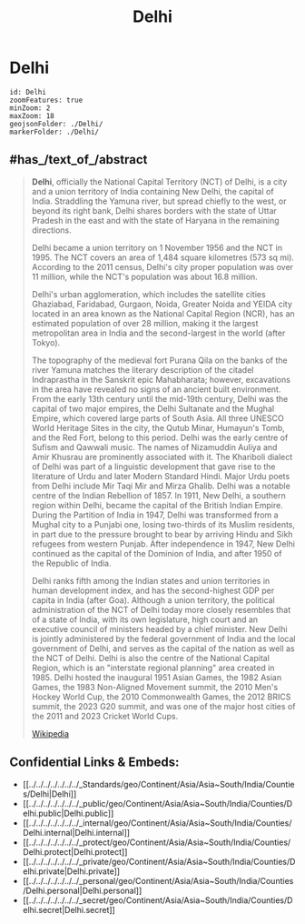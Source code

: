 ﻿---
location:
- 28.7
- 77.1
type: geo-Region
title: Delhi
license: "CC BY-SA 4.0"
source: "https://datahub.io/core/country-codes"
isDeleted: false
isReadOnly: false
draft: false
confidential: public
tags:
- geo/Country/Region
aliases:
- Delhi
Languages:
- de
cssclasses:
- geo-Region
publish: true
linkTitle: 
keywords: 
layout: 
publishDate: 
expiryDate: 
has_id_wikidata: Q1353
contains_the_administrative_territorial_entity:
- "[[/_Standards/WikiData/WD~Shahdara district,83486]]"
- "[[/_Standards/WikiData/WD~Central Delhi district,107941]]"
- "[[/_Standards/WikiData/WD~East Delhi district,107960]]"
- "[[/_Standards/WikiData/WD~North East Delhi district,429329]]"
- "[[/_Standards/WikiData/WD~West Delhi district,549807]]"
- "[[/_Standards/WikiData/WD~North Delhi district,693367]]"
- "[[/_Standards/WikiData/WD~North West Delhi district,766125]]"
- "[[/_Standards/WikiData/WD~South Delhi district,2061938]]"
- "[[/_Standards/WikiData/WD~South West Delhi district,2379189]]"
- "[[/_Standards/WikiData/WD~New Delhi district,8560886]]"
- "[[/_Standards/WikiData/WD~South East Delhi district,25553535]]"
twinned_administrative_body:
- "[[/_Standards/WikiData/WD~Fukuoka Prefecture,123258]]"
- '[[/_Standards/WikiData/WD~Moscow,649]]'
- '[[/_Standards/WikiData/WD~Beijing,956]]'
- '[[/_Standards/WikiData/WD~Chicago,1297]]'
- '[[/_Standards/WikiData/WD~Tokyo,1490]]'
- "[[/_Standards/WikiData/WD~Kuala Lumpur,1865]]"
- '[[/_Standards/WikiData/WD~Yerevan,1953]]'
- '[[/_Standards/WikiData/WD~Karachi,8660]]'
- '[[/_Standards/WikiData/WD~Seoul,8684]]'
- '[[/_Standards/WikiData/WD~Ulaanbaatar,23430]]'
- '[[/_Standards/WikiData/WD~London,84]]'
instance_of:
- '[[/_Standards/WikiData/WD~megacity,174844]]'
- '[[/_Standards/WikiData/WD~metropolis,200250]]'
- "[[/_Standards/WikiData/WD~largest city,51929311]]"
- "[[/_Standards/WikiData/WD~national capital,108178728]]"
- "[[/_Standards/WikiData/WD~administrative territorial entity,56061]]"
part_of:
- "[[/_Standards/WikiData/WD~Indo-Gangetic Plain,192305]]"
- "[[/_Standards/WikiData/WD~Yamuna-Ganga Doab,14213993]]"
capital_of:
- "[[/_Standards/WikiData/WD~Delhi Sultanate,229411]]"
- "[[/_Standards/WikiData/WD~Sur Empire,373650]]"
- "[[/_Standards/WikiData/WD~Mamluk sultanate,847420]]"
- "[[/_Standards/WikiData/WD~Khalji dynasty,919071]]"
- "[[/_Standards/WikiData/WD~Tughlaq dynasty,1124402]]"
- "[[/_Standards/WikiData/WD~Sayyid dynasty,1331421]]"
- "[[/_Standards/WikiData/WD~Lodi dynasty,11709]]"
- "[[/_Standards/WikiData/WD~Mughal Empire,33296]]"
described_by_source:
- "[[/_Standards/WikiData/WD~Brockhaus and Efron Encyclopedic Dictionary,602358]]"
- "[[/_Standards/WikiData/WD~Encyclopædia Britannica 11th edition,867541]]"
- "[[/_Standards/WikiData/WD~The Nuttall Encyclopædia,3181656]]"
- "[[/_Standards/WikiData/WD~Sytin Military Encyclopedia,4114391]]"
- "[[/_Standards/WikiData/WD~Encyclopedic Lexicon,4532135]]"
- "[[/_Standards/WikiData/WD~Small Brockhaus and Efron Encyclopedic Dictionary,19180675]]"
- "[[/_Standards/WikiData/WD~Meyer’s Universum, Erster Band,126374795]]"
history_of_topic: "[[/_Standards/WikiData/WD~history of Delhi,2741444]]"
language_used:
- '[[/_Standards/WikiData/WD~Mewari,2992857]]'
- '[[/_Standards/WikiData/WD~Sansi,3309366]]'
- '[[/_Standards/WikiData/WD~Bauria,4873579]]'
- "[[/_Standards/WikiData/WD~Central Tibetan,5061915]]"
- "[[/_Standards/WikiData/WD~Mala Malasar,6740693]]"
- '[[/_Standards/WikiData/WD~Kanjari,12953610]]'
- "[[/_Standards/WikiData/WD~Gade Lohar,12953671]]"
- '[[/_Standards/WikiData/WD~Gaddi,17455500]]'
- '[[/_Standards/WikiData/WD~Hindi,1568]]'
- '[[/_Standards/WikiData/WD~Sanskrit,11059]]'
- '[[/_Standards/WikiData/WD~Awadhi,29579]]'
- '[[/_Standards/WikiData/WD~Bhojpuri,33268]]'
- '[[/_Standards/WikiData/WD~Haryanvi,33410]]'
- '[[/_Standards/WikiData/WD~Sindhi,33997]]'
- '[[/_Standards/WikiData/WD~Tibetan,34271]]'
- "[[/_Standards/WikiData/WD~Braj Bhasha,35243]]"
- '[[/_Standards/WikiData/WD~Maithili,36109]]'
- '[[/_Standards/WikiData/WD~Punjabi,58635]]'
has_part_s_:
- "[[/_Standards/WikiData/WD~North Delhi,3021585]]"
- "[[/_Standards/WikiData/WD~East Delhi,58481534]]"
- "[[/_Standards/WikiData/WD~South Delhi,58481533]]"
- '[[/_Standards/WikiData/WD~Delhi,113268525]]'
authority: "[[/_Standards/WikiData/WD~Government of Delhi,3633119]]"
located_in_the_administrative_territorial_entity: "[[/_Standards/WikiData/WD~National Capital Territory of Delhi,9357528]]"
said_to_be_the_same_as: "[[/_Standards/WikiData/WD~National Capital Territory of Delhi,9357528]]"
replaces: "[[/_Standards/WikiData/WD~Seven Cities of Delhi,12159392]]"
different_from:
- '[[/_Standards/WikiData/WD~Dehlī,12434177]]'
- "[[/_Standards/WikiData/WD~National Capital Territory of Delhi,57156500]]"
- '[[/_Standards/WikiData/WD~Delhi,113268525]]'
- "[[/_Standards/WikiData/WD~New Delhi,987]]"
permanent_duplicated_item: '[[/_Standards/WikiData/WD~Q21287386,21287386]]'
economy_of_topic: "[[/_Standards/WikiData/WD~economy of Delhi,29026718]]"
IPA_transcription:
- d̪eɦliː
- d̪ɪlliː
demonym:
- दिल्लीवाले
- Delhiite
- Delhiano
- دہلوی
ISNI: 0000000121799761
official_website: "https://mcdonline.nic.in/"
coordinate_location: "Point(77.216666666 28.666666666)"
country: '[[/_Standards/WikiData/WD~India,668]]'
located_in_time_zone: '[[/_Standards/WikiData/WD~UTC+05_30,6828]]'
continent: '[[/_Standards/WikiData/WD~Asia,48]]'
official_name:
- دہلی
- दिल्ली
literate_population: 12737767
urban_population: 16368899
aerial_view: "http://commons.wikimedia.org/wiki/Special:FilePath/Delhi%20aerial%20photo%2003-2016%20img2.jpg"
inception: "-0500-01-01T00:00:00Z"
elevation_above_sea_level: 221
area: 1397.3
population: 26495000
rural_population: 419042
native_label:
- दिल्ली
- देहली
- دهلي
- دہلی
illiterate_population: 4050174
female_population: 7800615
male_population: 8987326
subreddit: delhi
GitHub_topic: delhi
page_banner: "http://commons.wikimedia.org/wiki/Special:FilePath/Delhi%20banner%20India%20gate.jpg"
image: "http://commons.wikimedia.org/wiki/Special:FilePath/Delhi%20metropolitan%20region%2C%20satellite%20image%2C%20Landsat-5%2C%202011-03-12.jpg"
montage_image: "http://commons.wikimedia.org/wiki/Special:FilePath/Delhi%20Montage.jpg"
location_map: "http://commons.wikimedia.org/wiki/Special:FilePath/Location%20map%20India%20Delhi%20EN.svg"
locator_map_image: "http://commons.wikimedia.org/wiki/Special:FilePath/National%20Capital%20Territory%20of%20Delhi%20in%20India%20%28special%20marker%29%20%28claimed%20and%20disputed%20hatched%29.svg"
postal_code: 110000–110999
OmegaWiki_Defined_Meaning: 1212362
Dewey_Decimal_Classification: 2--5456
Libris_URI: 86lnm2cs14xlg3l
hashtag: Delhi
Commons_category: Delhi
Commons_gallery: "Delhi - दिल्ली"
Instagram_username: delhigovdigital
Facebook_username: DelhiGovDigital
X_Twitter_username: DelhiGovDigital
licence_plate_code: DL-xx
UN_LOCODE: INDEL
---

# Delhi

```leaflet
id: Delhi
zoomFeatures: true 
minZoom: 2 
maxZoom: 18
geojsonFolder: ./Delhi/
markerFolder: ./Delhi/
```

## #has_/text_of_/abstract

> **Delhi**, officially the National Capital Territory (NCT) of Delhi, 
> is a city and a union territory of India containing New Delhi, the capital of India. 
> Straddling the Yamuna river, but spread chiefly to the west, or beyond its right bank, 
> Delhi shares borders with the state of Uttar Pradesh in the east 
> and with the state of Haryana in the remaining directions. 
> 
> Delhi became a union territory on 1 November 1956 and the NCT in 1995. 
> The NCT covers an area of 1,484 square kilometres (573 sq mi). 
> According to the 2011 census, Delhi's city proper population was over 11 million, 
> while the NCT's population was about 16.8 million.
>
> Delhi's urban agglomeration, which includes the satellite cities Ghaziabad, Faridabad, Gurgaon, Noida, Greater Noida and YEIDA city located in an area known as the National Capital Region (NCR), has an estimated population of over 28 million, making it the largest metropolitan area in India and the second-largest in the world (after Tokyo).
>
> The topography of the medieval fort Purana Qila on the banks of the river Yamuna matches the literary description of the citadel Indraprastha in the Sanskrit epic Mahabharata; however, excavations in the area have revealed no signs of an ancient built environment. From the early 13th century until the mid-19th century, Delhi was the capital of two major empires, the Delhi Sultanate and the Mughal Empire, which covered large parts of South Asia. All three UNESCO World Heritage Sites in the city, the Qutub Minar, Humayun's Tomb, and the Red Fort, belong to this period. Delhi was the early centre of Sufism and Qawwali music. The names of Nizamuddin Auliya and Amir Khusrau are prominently associated with it. The Khariboli dialect of Delhi was part of a linguistic development that gave rise to the literature of Urdu and later Modern Standard Hindi. Major Urdu poets from Delhi include Mir Taqi Mir and Mirza Ghalib. Delhi was a notable centre of the Indian Rebellion of 1857. In 1911, New Delhi, a southern region within Delhi, became the capital of the British Indian Empire. During the Partition of India in 1947, Delhi was transformed from a Mughal city to a Punjabi one, losing two-thirds of its Muslim residents, in part due to the pressure brought to bear by arriving Hindu and Sikh refugees from western Punjab. After independence in 1947, New Delhi continued as the capital of the Dominion of India, and after 1950 of the Republic of India.
>
> Delhi ranks fifth among the Indian states and union territories in human development index, and has the second-highest GDP per capita in India (after Goa). Although a union territory, the political administration of the NCT of Delhi today more closely resembles that of a state of India, with its own legislature, high court and an executive council of ministers headed by a chief minister. New Delhi is jointly administered by the federal government of India and the local government of Delhi, and serves as the capital of the nation as well as the NCT of Delhi. Delhi is also the centre of the National Capital Region, which is an "interstate regional planning" area created in 1985. Delhi hosted the inaugural 1951 Asian Games, the 1982 Asian Games, the 1983 Non-Aligned Movement summit, the 2010 Men's Hockey World Cup, the 2010 Commonwealth Games, the 2012 BRICS summit, the 2023 G20 summit, and was one of the major host cities of the 2011 and 2023 Cricket World Cups.
>
> [Wikipedia](https://en.wikipedia.org/wiki/Delhi)
## Confidential Links & Embeds: 
- [[../../../../../../../_Standards/geo/Continent/Asia/Asia~South/India/Counties/Delhi|Delhi]] 
- [[../../../../../../../_public/geo/Continent/Asia/Asia~South/India/Counties/Delhi.public|Delhi.public]] 
- [[../../../../../../../_internal/geo/Continent/Asia/Asia~South/India/Counties/Delhi.internal|Delhi.internal]] 
- [[../../../../../../../_protect/geo/Continent/Asia/Asia~South/India/Counties/Delhi.protect|Delhi.protect]] 
- [[../../../../../../../_private/geo/Continent/Asia/Asia~South/India/Counties/Delhi.private|Delhi.private]] 
- [[../../../../../../../_personal/geo/Continent/Asia/Asia~South/India/Counties/Delhi.personal|Delhi.personal]] 
- [[../../../../../../../_secret/geo/Continent/Asia/Asia~South/India/Counties/Delhi.secret|Delhi.secret]] 

